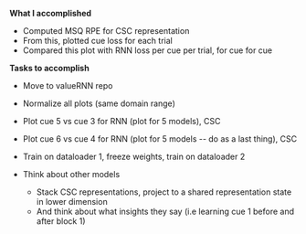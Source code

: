 **What I accomplished**
- Computed MSQ RPE for CSC representation
- From this, plotted cue loss for each trial
- Compared this plot with RNN loss per cue per trial, for cue for cue


**Tasks to accomplish**

- Move to valueRNN repo
- Normalize all plots (same domain range)
- Plot cue 5 vs cue 3 for RNN (plot for 5 models), CSC
- Plot cue 6 vs cue 4 for RNN (plot for 5 models -- do as a last thing), CSC
- Train on dataloader 1, freeze weights, train on dataloader 2

- Think about other models
	- Stack CSC representations, project to a shared representation state in lower dimension 
	- And think about what insights they say (i.e learning cue 1 before and after block 1)


